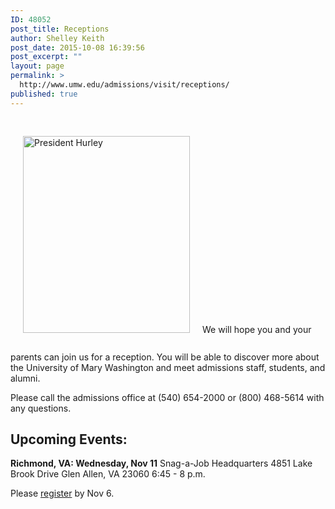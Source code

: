 ```yaml
---
ID: 48052
post_title: Receptions
author: Shelley Keith
post_date: 2015-10-08 16:39:56
post_excerpt: ""
layout: page
permalink: >
  http://www.umw.edu/admissions/visit/receptions/
published: true
---
```

<img class="wp-image-44541 alignright" style="margin: 30px 20px;" src="http://admissions.umw.edu/undergraduate/files/2012/09/R.Hurley.jpg" alt="President Hurley" width="267" height="315" />We will hope you and your parents can join us for a reception. You will be able to discover more about the University of Mary Washington and meet admissions staff, students, and alumni.
<p style="text-align: left;">Please call the admissions office at (540) 654-2000 or (800) 468-5614 with any questions.</p>

<h2 style="text-align: left;">Upcoming Events:</h2>
<strong>Richmond, VA: Wednesday, Nov 11</strong>
Snag-a-Job Headquarters
4851 Lake Brook Drive
Glen Allen, VA 23060
6:45 - 8 p.m.

Please <a href="https://umw.askadmissions.net/Portal/EI/ViewDetails?gid=6235772cd50e1904e24becb5a22005ca0d0c49">register</a> by Nov 6.